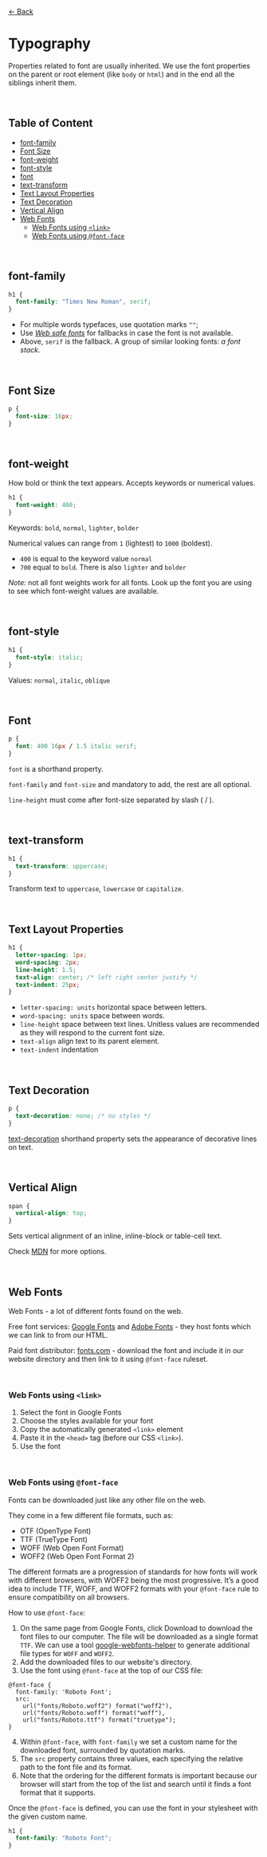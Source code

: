 [&larr; Back](./README.md)

# Typography

Properties related to font are usually inherited. We use the font properties on the parent or root element (like `body` or `html`) and in the end all the siblings inherit them.

<br>

## Table of Content

- [font-family](#font-family)
- [Font Size](#font-size)
- [font-weight](#font-weight)
- [font-style](#font-style)
- [font](#font)
- [text-transform](#text-transform)
- [Text Layout Properties](#text-layout-properties)
- [Text Decoration](#text-decoration)
- [Vertical Align](#vertical-align)
- [Web Fonts](#web-fonts)
  - [Web Fonts using `<link>`](#web-fonts-using-link)
  - [Web Fonts using `@font-face`](#web-fonts-using-font-face)

<br>

## font-family

```css
h1 {
  font-family: "Times New Roman", serif;
}
```

- For multiple words typefaces, use quotation marks `""`;
- Use _[Web safe fonts](https://www.cssfontstack.com/)_ for fallbacks in case the font is not available.
- Above, `serif` is the fallback. A group of similar looking fonts: _a font stack_.

<br>

## Font Size

```css
p {
  font-size: 16px;
}
```

<br>

## font-weight

How bold or think the text appears. Accepts keywords or numerical values.

```css
h1 {
  font-weight: 400;
}
```

Keywords: `bold`, `normal`, `lighter`, `bolder`

Numerical values can range from `1` (lightest) to `1000` (boldest).

- `400` is equal to the keyword value `normal`
- `700` equal to `bold`. There is also `lighter` and `bolder`

_Note:_ not all font weights work for all fonts. Look up the font you are using to see which font-weight values are available.

<br>

## font-style

```css
h1 {
  font-style: italic;
}
```

Values: `normal`, `italic`, `oblique`

<br>

## Font

```css
p {
  font: 400 16px / 1.5 italic serif;
}
```

`font` is a shorthand property.

`font-family` and `font-size` and mandatory to add, the rest are all optional.

`line-height` must come after font-size separated by slash ( / ).

<br>

## text-transform

```css
h1 {
  text-transform: uppercase;
}
```

Transform text to `uppercase`, `lowercase` or `capitalize`.

<br>

## Text Layout Properties

```css
h1 {
  letter-spacing: 1px;
  word-spacing: 2px;
  line-height: 1.5;
  text-align: center; /* left right center justify */
  text-indent: 25px;
}
```

- `letter-spacing: units` horizontal space between letters.
- `word-spacing: units` space between words.
- `line-height` space between text lines. Unitless values are recommended as they will respond to the current font size.
- `text-align` align text to its parent element.
- `text-indent` indentation

<br>

## Text Decoration

```css
p {
  text-decoration: none; /* no styles */
}
```

[text-decoration](https://developer.mozilla.org/en-US/docs/Web/CSS/text-decoration) shorthand property sets the appearance of decorative lines on text.

<br>

## Vertical Align

```css
span {
  vertical-align: top;
}
```

Sets vertical alignment of an inline, inline-block or table-cell text.

Check [MDN](https://developer.mozilla.org/en-US/docs/Web/CSS/vertical-align) for more options.

<br>

## Web Fonts

Web Fonts - a lot of different fonts found on the web.

Free font services: [Google Fonts](https://fonts.google.com/) and [Adobe Fonts](https://fonts.adobe.com/) - they host fonts which we can link to from our HTML.

Paid font distributor: [fonts.com](https://www.fonts.com/) - download the font and include it in our website directory and then link to it using `@font-face` ruleset.

<br>

### Web Fonts using `<link>`

1. Select the font in Google Fonts
2. Choose the styles available for your font
3. Copy the automatically generated `<link>` element
4. Paste it in the `<head>` tag (before our CSS `<link>`).
5. Use the font

<br>

### Web Fonts using `@font-face`

Fonts can be downloaded just like any other file on the web.

They come in a few different file formats, such as:

- OTF (OpenType Font)
- TTF (TrueType Font)
- WOFF (Web Open Font Format)
- WOFF2 (Web Open Font Format 2)

The different formats are a progression of standards for how fonts will work with different browsers, with WOFF2 being the most progressive. It’s a good idea to include TTF, WOFF, and WOFF2 formats with your `@font-face` rule to ensure compatibility on all browsers.

How to use `@font-face`:

1. On the same page from Google Fonts, click Download to download the font files to our computer. The file will be downloaded as a single format `TTF`. We can use a tool [google-webfonts-helper](https://gwfh.mranftl.com/fonts) to generate additional file types for `WOFF` and `WOFF2`.
2. Add the downloaded files to our website's directory.
3. Use the font using `@font-face` at the top of our CSS file:

```
@font-face {
  font-family: 'Roboto Font';
  src:
    url("fonts/Roboto.woff2") format("woff2"),
    url("fonts/Roboto.woff") format("woff"),
    url("fonts/Roboto.ttf") format("truetype");
}
```

4. Within `@font-face`, with `font-family` we set a custom name for the downloaded font, surrounded by quotation marks.
5. The `src` property contains three values, each specifying the relative path to the font file and its format.
6. Note that the ordering for the different formats is important because our browser will start from the top of the list and search until it finds a font format that it supports.

Once the `@font-face` is defined, you can use the font in your stylesheet with the given custom name.

```css
h1 {
  font-family: "Roboto Font";
}
```
